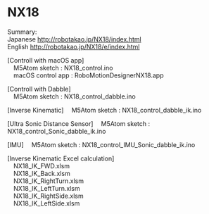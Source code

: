 # NX18
Summary:  
Japanese http://robotakao.jp/NX18/index.html  
English http://robotakao.jp/NX18/e/index.html
  
  
[Controll with macOS app]  
&emsp;M5Atom sketch : NX18_control.ino  
&emsp;macOS control app : RoboMotionDesignerNX18.app  

[Controll with Dabble]  
&emsp;M5Atom sketch : NX18_control_dabble.ino 

[Inverse Kinematic]
&emsp;M5Atom sketch : NX18_control_dabble_ik.ino

[Ultra Sonic Distance Sensor]
&emsp;M5Atom sketch : NX18_control_Sonic_dabble_ik.ino

[IMU]
&emsp;M5Atom sketch : NX18_control_IMU_Sonic_dabble_ik.ino

[Inverse Kinematic Excel calculation]   
&emsp;NX18_IK_FWD.xlsm  
&emsp;NX18_IK_Back.xlsm  
&emsp;NX18_IK_RightTurn.xlsm  
&emsp;NX18_IK_LeftTurn.xlsm  
&emsp;NX18_IK_RightSide.xlsm  
&emsp;NX18_IK_LeftSide.xlsm  
